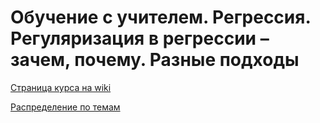 # Обучение с учителем. Регрессия. Регуляризация в регрессии – зачем, почему. Разные подходы

[Страница курса на wiki](http://statmod.ru/wiki/study:fall2017:ml_theory)

[Распределение по темам](https://vk.com/doc37480869_450158299?hash=f3e74d4a8e1777bb8f&dl=cde984248e14aa66a2)
